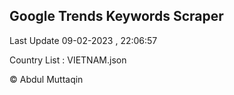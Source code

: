 

## Google Trends Keywords Scraper 
 
Last Update 09-02-2023 , 22:06:57

Country List :
VIETNAM.json



© Abdul Muttaqin 

